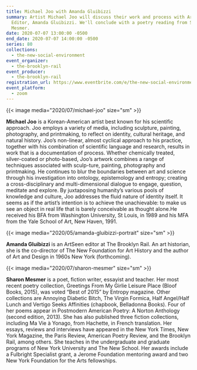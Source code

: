 ```yaml
---
title: Michael Joo with Amanda Gluibizzi
summary: Artist Michael Joo will discuss their work and process with ArtSeen
  Editor, Amanda Gluibizzi. We'll conclude with a poetry reading from Sharon
  Mesmer.
date: 2020-07-07 13:00:00 -0500
end_date: 2020-07-07 14:00:00 -0500
series: 80
collections:
  - the-new-social-environment
event_organizer:
  - the-brooklyn-rail
event_producer:
  - the-brooklyn-rail
registration_url: https://www.eventbrite.com/e/the-new-social-environment-80-michael-joo-tickets-112035928478
event_platform:
  - zoom
---
```

{{< image media="2020/07/michael-joo" size="sm" >}}

**Michael Joo** is a Korean-American artist best known for his scientific approach. Joo employs a variety of media, including sculpture, painting, photography, and printmaking, to reflect on identity, cultural heritage, and natural history. Joo’s non-linear, almost cyclical approach to his practice, together with his combination of scientific language and research, results in work that is a documentation of process. Whether chemically treated, silver-coated or photo-based, Joo’s artwork combines a range of techniques associated with sculp-ture, painting, photography and printmaking. He continues to blur the boundaries between art and science through his investigation into ontology, epistemology and entropy; creating a cross-disciplinary and multi-dimensional dialogue to engage, question, meditate and explore. By juxtaposing humanity’s various pools of knowledge and culture, Joo addresses the fluid nature of identity itself. It seems as if the artist’s intention is to achieve the unachievable: to make us see an object in real life that is barely conceivable as thought alone.He received his BFA from Washington University, St Louis, in 1989 and his MFA from the Yale School of Art, New Haven, 1991. 

{{< image media="2020/05/amanda-gluibizzi-portrait" size="sm" >}}

**Amanda Gluibizzi** is an ArtSeen editor at The Brooklyn Rail. An art historian, she is the co-director of The New Foundation for Art History and the author of Art and Design in 1960s New York (forthcoming).

{{< image media="2020/07/sharon-mesmer" size="sm" >}}

**Sharon Mesmer** is a poet, fiction writer, essayist and teacher. Her most recent poetry collection, Greetings From My Girlie Leisure Place (Bloof Books, 2015), was voted “Best of 2015” by Entropy magazine. Other collections are Annoying Diabetic Bitch, The Virgin Formica, Half Angel/Half Lunch and Vertigo Seeks Affinities (chapbook, Belladonna Books). Four of her poems appear in Postmodern American Poetry: A Norton Anthology (second edition, 2013). She has also published three fiction collections, including Ma Vie à Yonago, from Hachette, in French translation. Her essays, reviews and interviews have appeared in the New York Times, New York Magazine, the Paris Review, American Poetry Review, and the Brooklyn Rail, among others. She teaches in the undergraduate and graduate programs of New York University and The New School. Her awards include a Fulbright Specialist grant, a Jerome Foundation mentoring award and two New York Foundation for the Arts fellowships.